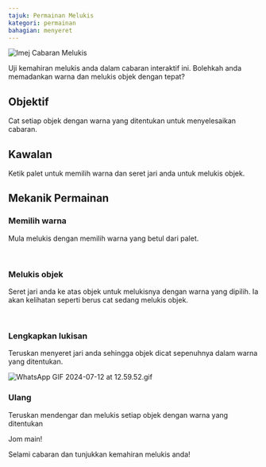 ```yaml
---
tajuk: Permainan Melukis
kategori: permainan
bahagian: menyeret
---
```

![Imej Cabaran Melukis](https://help.Studycat.com/hc/article_attachments/34823177517721)


Uji kemahiran melukis anda dalam cabaran interaktif ini. Bolehkah anda memadankan warna dan melukis objek dengan tepat?


## Objektif


Cat setiap objek dengan warna yang ditentukan untuk menyelesaikan cabaran.


## Kawalan


Ketik palet untuk memilih warna dan seret jari anda untuk melukis objek.


## Mekanik Permainan


### Memilih warna


Mula melukis dengan memilih warna yang betul dari palet.


 


### Melukis objek


Seret jari anda ke atas objek untuk melukisnya dengan warna yang dipilih. Ia akan kelihatan seperti berus cat sedang melukis objek.


 


### Lengkapkan lukisan


Teruskan menyeret jari anda sehingga objek dicat sepenuhnya dalam warna yang ditentukan.


![WhatsApp GIF 2024-07-12 at 12.59.52.gif](https://help.Studycat.com/hc/article_attachments/34967665665945)


### Ulang


Teruskan mendengar dan melukis setiap objek dengan warna yang ditentukan


Jom main!


Selami cabaran dan tunjukkan kemahiran melukis anda!